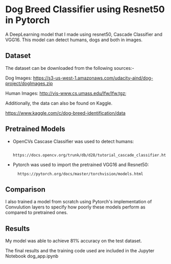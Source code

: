 # Dog Breed Classifier using Resnet50 in Pytorch

A DeepLearning model that I made using resnet50, Cascade Classifier and VGG16. This model can detect humans, dogs and both in images.

## Dataset

The dataset can be downloaded from the following sources:-

Dog Images: https://s3-us-west-1.amazonaws.com/udacity-aind/dog-project/dogImages.zip

Human Images: http://vis-www.cs.umass.edu/lfw/lfw.tgz;

Additionally, the data can also be found on Kaggle.

https://www.kaggle.com/c/dog-breed-identification/data

## Pretrained Models

* OpenCVs Cascase Classifier was used to detect humans:

        https://docs.opencv.org/trunk/db/d28/tutorial_cascade_classifier.html

* Pytorch was used to import the pretrained VGG16 and Resnet50:

        https://pytorch.org/docs/master/torchvision/models.html


## Comparison

I also trained a model from scratch using Pytorch's implementation of Convulution layers to specify how poorly these models perform as compared to pretrained ones.

## Results

My model was able to achieve 81% accuracy on the test dataset.

The final results and the training code used are included in the Jupyter Notebook dog_app.ipynb